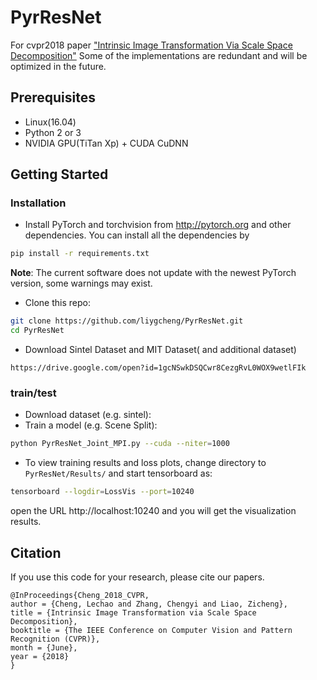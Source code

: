# PyrResNet
For cvpr2018 paper ["Intrinsic Image Transformation Via Scale Space Decomposition"](https://arxiv.org/pdf/1805.10253.pdf)
Some of the implementations are redundant and will be optimized in the future.

## Prerequisites
- Linux(16.04)
- Python 2 or 3
- NVIDIA GPU(TiTan Xp) + CUDA CuDNN

## Getting Started
### Installation
- Install PyTorch and torchvision from http://pytorch.org and other dependencies.
You can install all the dependencies by
```bash
pip install -r requirements.txt
```
**Note**: The current software does not update with the newest PyTorch version, some warnings may exist.

- Clone this repo:
```bash
git clone https://github.com/liygcheng/PyrResNet.git
cd PyrResNet
```

- Download Sintel Dataset and MIT Dataset( and additional dataset)
```
https://drive.google.com/open?id=1gcNSwkDSQCwr8CezgRvL0WOX9wetlFIk
```
###  train/test
- Download dataset (e.g. sintel):
- Train a model (e.g. Scene Split):
```bash
python PyrResNet_Joint_MPI.py --cuda --niter=1000 
```
- To view training results and loss plots, change directory to `PyrResNet/Results/` and start
tensorboard as:
```bash
tensorboard --logdir=LossVis --port=10240
```
open the URL http://localhost:10240 and you will get the visualization results.


## Citation
If you use this code for your research, please cite our papers.
```
@InProceedings{Cheng_2018_CVPR,
author = {Cheng, Lechao and Zhang, Chengyi and Liao, Zicheng},
title = {Intrinsic Image Transformation via Scale Space Decomposition},
booktitle = {The IEEE Conference on Computer Vision and Pattern Recognition (CVPR)},
month = {June},
year = {2018}
}




